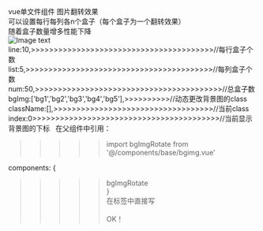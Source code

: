 vue单文件组件 图片翻转效果  
可以设置每行每列各n个盒子（每个盒子为一个翻转效果）  
随着盒子数量增多性能下降  
![Image text](https://github.com/pusongwei/vue-rotate/blob/master/img/1.gif)
line:10,>>>>>>>>>>>>>>>>>>>>>>>>>>>>>>>>>>>>>>>>//每行盒子个数  
list:5,>>>>>>>>>>>>>>>>>>>>>>>>>>>>>>>>>>>>>>>>>//每列盒子个数  
num:50,>>>>>>>>>>>>>>>>>>>>>>>>>>>>>>>>>>>>>>>>>//总盒子数  
bgImg:['bg1','bg2','bg3','bg4','bg5'],>>>>>>>>>>//动态更改背景图的class  
className:[],>>>>>>>>>>>>>>>>>>>>>>>>>>>>>>>>>>>//当前class  
index:0>>>>>>>>>>>>>>>>>>>>>>>>>>>>>>>>>>>>>>>>>//当前显示背景图的下标  
在父组件中引用：  

>>>>>import bgImgRotate from '@/components/base/bgimg.vue'  
  
  
components: {  
>>>>>bgImgRotate  
}  
在标签中直接写  
>>>>><bgImgRotate></bgImgRotate>  
OK！
